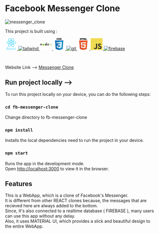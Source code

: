 # Facebook Messenger Clone
![messenger_clone](https://user-images.githubusercontent.com/65843257/116818173-95608f00-ab87-11eb-82e4-eb446d846e71.jpg)



This project is built using :<br/>
<p align="left"><a href="https://reactjs.org/" target="_blank"> <img src="https://raw.githubusercontent.com/devicons/devicon/master/icons/react/react-original-wordmark.svg" alt="react" width="40" height="40"/> </a> <a href="https://tailwindcss.com/" target="_blank"> <img src="https://www.vectorlogo.zone/logos/tailwindcss/tailwindcss-icon.svg" alt="tailwind" width="40" height="40"/> </a> <a href="https://nodejs.org" target="_blank"> <img src="https://raw.githubusercontent.com/devicons/devicon/master/icons/nodejs/nodejs-original-wordmark.svg" alt="nodejs" width="40" height="40"/> </a><a href="https://www.w3schools.com/css/" target="_blank"> <img src="https://raw.githubusercontent.com/devicons/devicon/master/icons/css3/css3-original-wordmark.svg" alt="css3" width="40" height="40"/> </a> <a href="https://git-scm.com/" target="_blank"> <img src="https://www.vectorlogo.zone/logos/git-scm/git-scm-icon.svg" alt="git" width="40" height="40"/> </a> <a href="https://www.w3.org/html/" target="_blank"> <img src="https://raw.githubusercontent.com/devicons/devicon/master/icons/html5/html5-original-wordmark.svg" alt="html5" width="40" height="40"/> </a> <a href="https://developer.mozilla.org/en-US/docs/Web/JavaScript" target="_blank"> <img src="https://raw.githubusercontent.com/devicons/devicon/master/icons/javascript/javascript-original.svg" alt="javascript" width="40" height="40"/> </a><a href="https://firebase.google.com" target="_blank"><img src="https://cdn.jsdelivr.net/gh/devicons/devicon/icons/firebase/firebase-plain-wordmark.svg" alt="firebase" width="40" height="40"/></a>   </p><br>

Website Link --> [Messenger Clone](https://aman-fbmessenger.web.app/)

## Run project locally -->

To run this project locally on your device, you can do the following steps: <br>

### `cd fb-messenger-clone`
Change directory to fb-messenger-clone

### `npm install`
Installs the local dependencies need to run the project in your device.

### `npm start`

Runs the app in the development mode.\
Open [http://localhost:3000](http://localhost:3000) to view it in the browser.

## Features
This is a WebApp, which is a clone of Facebook's Messenger. <br>
It is different from other REACT clones because, the messages that are recieved here are always added to the bottom.<br>
Since, It's also connected to a realtime database ( FIREBASE ),
 many users can use this app without any delay.<br>
Also, it uses MATERIAL UI, which provides a slick and beautiful design to the entire WebApp.
